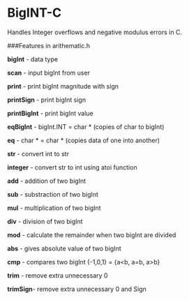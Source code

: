 # BigINT-C
Handles Integer overflows and negative modulus errors in C.


###Features in arithematic.h

**bigInt** - data type

**scan**        - input bigInt from user

**print** 	    - print bigInt magnitude with sign

**printSign**   - print bigInt sign

**printBigInt** - print bigInt value

**eqBigInt**    - bigInt.INT = char * (copies of char to bigInt)

**eq**	    - char * = char * (copies data of one into another)	

**str**	    - convert int to str

**integer**     - convert str to int using atoi function



**add**     - addition of two bigInt

**sub** 	- substraction of two bigInt

**mul** 	- multiplication of two bigInt

**div** 	- division of two bigInt

**mod** 	- calculate the remainder when two bigInt are divided

**abs** 	- gives absolute value of two bigInt

**cmp** 	- compares two bigInt {-1,0,1} = {a<b, a=b, a>b}

**trim**	- remove extra unnecessary 0

**trimSign**- remove extra unnecessary 0 and Sign

